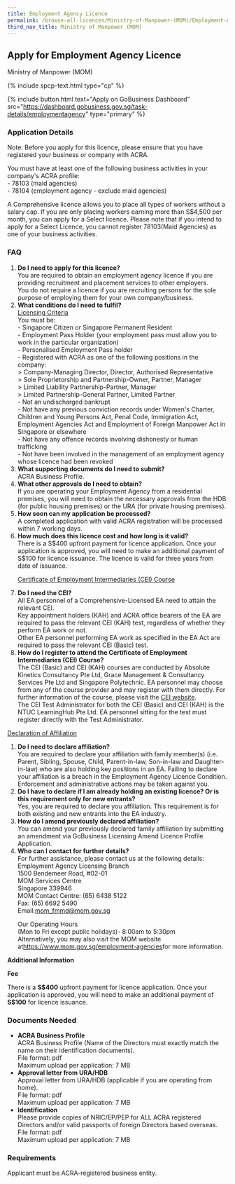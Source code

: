```yaml
---
title: Employment Agency Licence
permalink: /browse-all-licences/Ministry-of-Manpower-(MOM)/Employment-Agency-Licence
third_nav_title: Ministry of Manpower (MOM)
---
```


## Apply for Employment Agency Licence

Ministry of Manpower (MOM)

{% include spcp-text.html type="cp" %}

{% include button.html text="Apply on GoBusiness Dashboard" src="https://dashboard.gobusiness.gov.sg/task-details/employmentagency" type="primary" %}

<H3>Application Details</H3>

<p>Note: Before you apply for this licence, please ensure that you have registered your business or company with ACRA.</p>
<p>You must have at least one of the following business activities in your company's ACRA profile:<br>
- 78103 (maid agencies)<br>
- 78104 (employment agency - exclude maid agencies)</p>
<p>A Comprehensive licence allows you to place all types of workers without a salary cap. If you are only placing workers earning more than S$4,500 per month, you can apply for a Select licence. Please note that if you intend to apply for a Select Licence, you cannot register 78103(Maid Agencies) as one of your business activities.</p>
<H3>FAQ</H3>
<OL>
<li><Strong>Do I need to apply for this licence?</Strong><br>
You are required to obtain an employment agency licence if you are providing recruitment and placement services to other employers.<br>
You do not require a licence if you are recruiting persons for the sole purpose of employing them for your own company/business.</li>
<li><Strong>What conditions do I need to fulfil?</Strong><br>
<u>Licensing Criteria</u><br>
You must be:<br>
- Singapore Citizen or Singapore Permanent Resident<br>
- Employment Pass Holder (your employment pass must allow you to work in the particular organization)<br>
- Personalised Employment Pass holder<br>
- Registered with ACRA as one of the following positions in the company:<br>
> Company-Managing Director, Director, Authorised Representative<br>
> Sole Proprietorship and Partnership-Owner, Partner, Manager<br>
> Limited Liability Partnership-Partner, Manager<br>
> Limited Partnership-General Partner, Limited Partner<br>
- Not an undischarged bankrupt<br>
- Not have any previous conviction records under Women's Charter, Children and Young Persons Act, Penal Code, Immigration Act, Employment Agencies Act and Employment of Foreign Manpower Act in Singapore or elsewhere<br>
- Not have any offence records involving dishonesty or human trafficking<br>
- Not have been involved in the management of an employment agency whose licence had been revoked</li>
<li><Strong>What supporting documents do I need to submit?</Strong><br>
ACRA Business Profile.</li>
<li><Strong>What other approvals do I need to obtain?</Strong><br>
If you are operating your Employment Agency from a residential premises, you will need to obtain the necessary approvals from the HDB (for public housing premises) or the URA (for private housing premises).</li>
<li><Strong>How soon can my application be processed?</Strong><br>
A completed application with valid ACRA registration will be processed within 7 working days.</li>
<li><Strong>How much does this licence cost and how long is it valid?</Strong><br>
There is a S$400 upfront payment for licence application. Once your application is approved, you will need to make an additional payment of S$100 for licence issuance. The licence is valid for three years from date of issuance.</li>
<p><u>Certificate of Employment Intermediaries (CEI) Course</u></p>
<li><Strong>Do I need the CEI?</Strong><br>
All EA personnel of a Comprehensive-Licensed EA need to attain the relevant CEI.<br>
Key appointment holders (KAH) and ACRA office bearers of the EA are required to pass the relevant CEI (KAH) test, regardless of whether they perform EA work or not.<br>
Other EA personnel performing EA work as specified in the EA Act are required to pass the relevant CEI (Basic) test.</li>
<li><Strong>How do I register to attend the Certificate of Employment Intermediaries (CEI) Course?</Strong><br>
The CEI (Basic) and CEI (KAH) courses are conducted by Absolute Kinetics Consultancy Pte Ltd, Grace Management & Consultancy Services Pte Ltd and Singapore Polytechnic. EA personnel may choose from any of the course provider and may register with them directly. For further information of the course, please visit the <a href="http://www.mom.gov.sg/foreign-manpower/employment-agencies/Pages/CEI.aspx" target="_blank" rel="noopener">CEI website</a>.<br>
The CEI Test Administrator for both the CEI (Basic) and CEI (KAH) is the NTUC LearningHub Pte Ltd. EA personnel sitting for the test must register directly with the Test Administrator.</li>
</ol> 
<p><u>Declaration of Affiliation</u></p>
<ol>
<li><Strong>Do I need to declare affiliation?</Strong><br>
You are required to declare your affiliation with family member(s) (i.e. Parent, Sibling, Spouse, Child, Parent-in-law, Son-in-law and Daughter-in-law) who are also holding key positions in an EA. Failing to declare your affiliation is a breach in the Employment Agency Licence Condition. Enforcement and administrative actions may be taken against you.</li>
<li><Strong>Do I have to declare if I am already holding an existing licence? Or is this requirement only for new entrants?</Strong><br>
Yes, you are required to declare you affiliation. This requirement is for both existing and new entrants into the EA industry.</li>
<li><Strong>How do I amend previously declared affiliation?</Strong><br>
You can amend your previously declared family affiliation by submitting an amendment via GoBusiness Licensing Amend Licence Profile Application.</li>
<li><Strong>Who can I contact for further details?</Strong><br>
For further assistance, please contact us at the following details:<br>
Employment Agency Licensing Branch<br>
1500 Bendemeer Road, #02-01<br>
MOM Services Centre<br>
Singapore 339946<br>
MOM Contact Centre: (65) 6438 5122<br>
Fax: (65) 6692 5490<br>
Email:<a href="mailto:mom_fmmd@mom.gov.sg">mom_fmmd@mom.gov.sg</a>
<p>Our Operating Hours<br>
(Mon to Fri except public holidays)- 8:00am to 5:30pm<br>
Alternatively, you may also visit the MOM website at<a href="https://www.mom.gov.sg/employment-agencies" target="_blank" rel="noopener">https://www.mom.gov.sg/employment-agencies</a>for more information.</p></li>
</ol>

<strong>Additional Information</strong>

<p><strong>Fee</strong></p>
<p>There is a <strong>S$400</strong> upfront payment for licence application. Once your application is approved, you will need to make an additional payment of <strong>S$100</strong> for licence issuance.</p>

<H3>Documents Needed</H3>

<ul>
<li><strong>ACRA Business Profile</strong><br>
ACRA Business Profile (Name of the Directors must exactly match the name on their identification documents).<br>
File format: pdf<br>
Maximum upload per application: 7 MB</li>
<li><strong>Approval letter from URA/HDB</strong><br>
Approval letter from URA/HDB (applicable if you are operating from home).<br>
File format: pdf<br>
Maximum upload per application: 7 MB</li>
<li><strong>Identification</strong><br>
Please provide copies of NRIC/EP/PEP for ALL ACRA registered Directors and/or valid passports of foreign Directors based overseas.<br>
File format: pdf<br>
Maximum upload per application: 7 MB</li>
</ul>

<H3>Requirements</H3>

<p>Applicant must be ACRA-registered business entity.</p>

